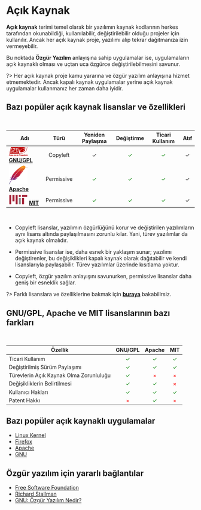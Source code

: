 <!-- NOTLAR 
 - Bu sayfa bilgi içerikli makaleden oluşmaktadır.
 - Bu içeriğe eklenmesi gereken şeyler olduğu düşünülmektedir. https://github.com/GuvendeKal/guvendekal.org/issues/28 buradan bakabilirsiniz.
 - İçerik kuralları ve ekleme yapmak sayfalarını ziyaret edebilirsiniz -->

# Açık Kaynak

**Açık kaynak** terimi temel olarak bir yazılımın kaynak kodlarının herkes tarafından okunabildiği, kullanılabilir, değiştirilebilir olduğu projeler için kullanılır. Ancak her açık kaynak proje, yazılımı alıp tekrar dağıtmanıza izin vermeyebilir. 

Bu noktada **Özgür Yazılım** anlayışına sahip uygulamalar ise, uygulamaların açık kaynaklı olması ve uçtan uca özgürce değiştirilebilmesini savunur.    

?> Her açık kaynak proje kamu yararına ve özgür yazılım anlayışına hizmet etmemektedir. Ancak kapalı kaynak uygulamalar yerine açık kaynak uygulamalar kullanmanız her zaman daha iyidir.

## Bazı popüler açık kaynak lisanslar ve özellikleri

<br>

| Adı       | Türü     | Yeniden Paylaşma        | Değiştirme   | Ticari Kullanım     | Atıf  |
| ----------- |:---------------:| :---------------------: | :----------------: | :------------------:| :----------------:|
| <img src="docs/images/gpl.png" alt="GPL" style="width: 50px; height: auto;"> [**GNU/GPL**](https://www.gnu.org/licenses/gpl-3.0.en.html) | Copyleft        | ✓| <span style="color: green;">✓</span>              | <span style="color: green;">✓</span> | ✓ |
| <span style="display: inline-block; vertical-align: middle;"><img src="docs/images/apache.png" alt="Apache" style="width: 50px; height: 50px;"> </span> <span style="display: inline-block; vertical-align: middle;">[**Apache**](https://www.apache.org/licenses/LICENSE-2.0.html)</span> | Permissive      | <span style="color: green;">✓</span>    | <span style="color: green;">✓</span>               | <span style="color: green;">✓</span>                 | ✓ |
| <img src="docs/images/mit.png" alt="MIT License" style="width: 50px; height: auto;"> [**MIT**](https://mit-license.org/) | Permissive      | <span style="color: green;">✓</span>    | <span style="color: green;">✓</span>               | <span style="color: green;">✓</span>                 | ✓ |

<br>

* Copyleft lisanslar, yazılımın özgürlüğünü korur ve değiştirilen yazılımların aynı lisans altında paylaşılmasını zorunlu kılar. Yani, türev yazılımlar da açık kaynak olmalıdır. 

* Permissive lisanslar ise, daha esnek bir yaklaşım sunar; yazılımı değiştirenler, bu değişiklikleri kapalı kaynak olarak dağıtabilir ve kendi lisanslarıyla paylaşabilir. Türev yazılımlar üzerinde kısıtlama yoktur. 

* Copyleft, özgür yazılım anlayışını savunurken, permissive lisanslar daha geniş bir esneklik sağlar.

?> Farklı lisanslara ve özelliklerine bakmak için [**buraya**](https://en.wikipedia.org/wiki/Comparison_of_free_and_open-source_software_licenses) bakabilirsiz.

## GNU/GPL, Apache ve MIT lisanslarının bazı farkları

<br>

| Özellik                                       |    GNU/GPL   |    Apache    |    MIT       |
| ---------------------------------------------- |:------------:|:-----------:|:-----------:|
| Ticari Kullanım                               | <span style="color: green;">✓</span> | <span style="color: green;">✓</span> | <span style="color: green;">✓</span> |
| Değiştirilmiş Sürüm Paylaşımı                 | <span style="color: green;">✓</span> | <span style="color: green;">✓</span> | <span style="color: green;">✓</span> |
| Türevlerin Açık Kaynak Olma Zorunluluğu      | <span style="color: green;">✓</span> | <span style="color: red;">×</span>    | <span style="color: red;">×</span>    |
| Değişikliklerin Belirtilmesi                   | <span style="color: green;">✓</span> | <span style="color: green;">✓</span> | <span style="color: red;">×</span>    |
| Kullanıcı Hakları                             | <span style="color: green;">✓</span> | <span style="color: green;">✓</span> | <span style="color: green;">✓</span> |
| Patent Hakkı                                  | <span style="color: red;">×</span>    | <span style="color: green;">✓</span> | <span style="color: red;">×</span>    |

## Bazı popüler açık kaynaklı uygulamalar

* [Linux Kernel](https://www.kernel.org/)
* [Firefox](https://www.mozilla.org/en-US/firefox/)
* [Apache](https://httpd.apache.org/)
* [GNU](https://www.gnu.org/gnu/gnu.html)

## Özgür yazılım için yararlı bağlantılar

* [Free Software Foundation](https://www.fsf.org/)
* [Richard Stallman](https://stallman.org/)
* [GNU: Özgür Yazılım Nedir?](https://www.gnu.org/philosophy/free-sw.html)
